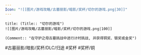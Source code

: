 ```yaml
---
Icon: "![[图片/游戏攻略/古墓丽影/暗影/奖杯/切尔的游戏.png|30]]"
---
```

```ad-common-bronze-trophy
title: (Title:: "切尔的游戏")
![[图片/游戏攻略/古墓丽影/暗影/奖杯/切尔的游戏.png|100]]

(Comment:: "在守护之母古墓挑战中进行计时挑战, 并获得铜奖、银奖或金奖")
```

#古墓丽影/暗影/奖杯/DLC/归途 #奖杯 #奖杯/铜

